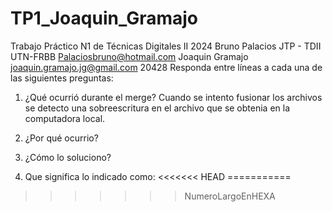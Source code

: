 # TP1_Joaquin_Gramajo
Trabajo Práctico N1 de Técnicas Digitales II 2024
Bruno Palacios
JTP - TDII
UTN-FRBB
Palaciosbruno@hotmail.com
Joaquin Gramajo
joaquin.gramajo.jg@gmail.com
20428
Responda entre líneas a cada una de las siguientes preguntas:
1) ¿Qué ocurrió durante el merge?
Cuando se intento fusionar los archivos se detecto una sobreescritura
en el archivo que se obtenia en la computadora local.
2) ¿Por qué ocurrio?

3) ¿Cómo lo soluciono?

4) Que significa lo indicado como: 
<<<<<<< HEAD
===========
>>>>>>> NumeroLargoEnHEXA


